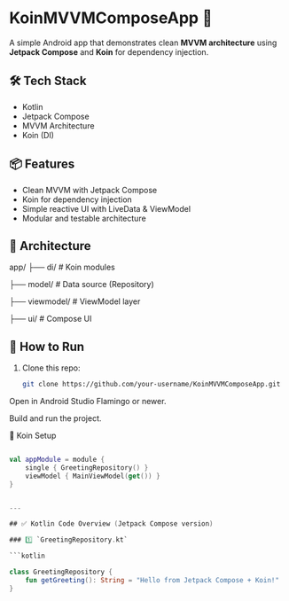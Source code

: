 # KoinMVVMComposeApp 🚀

A simple Android app that demonstrates clean **MVVM architecture** using **Jetpack Compose** and **Koin** for dependency injection.

## 🛠 Tech Stack

- Kotlin
- Jetpack Compose
- MVVM Architecture
- Koin (DI)

## 📦 Features

- Clean MVVM with Jetpack Compose
- Koin for dependency injection
- Simple reactive UI with LiveData & ViewModel
- Modular and testable architecture

## 🧱 Architecture

app/
├── di/ # Koin modules

├── model/ # Data source (Repository)

├── viewmodel/ # ViewModel layer

├── ui/ # Compose UI


## 🧪 How to Run

1. Clone this repo:
   ```bash
   git clone https://github.com/your-username/KoinMVVMComposeApp.git

Open in Android Studio Flamingo or newer.

Build and run the project.

🧩 Koin Setup
```kotlin

val appModule = module {
    single { GreetingRepository() }
    viewModel { MainViewModel(get()) }
}


---

## ✅ Kotlin Code Overview (Jetpack Compose version)

### 1️⃣ `GreetingRepository.kt`

```kotlin

class GreetingRepository {
    fun getGreeting(): String = "Hello from Jetpack Compose + Koin!"
}



